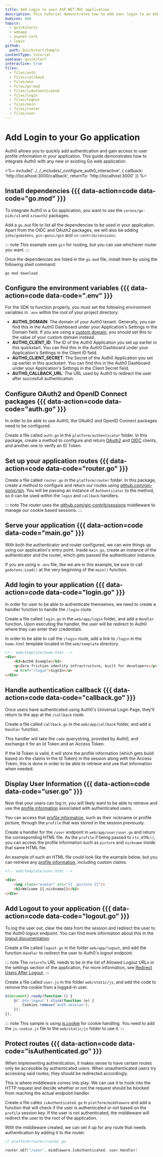 ```yaml
---
title: Add Login to your ASP.NET MVC application
description: This tutorial demonstrates how to add user login to an ASP.NET Core application.
budicon: 448
topics:
  - quickstarts
  - webapp
  - aspnet-core
  - login
github:
  path: Quickstart/Sample
contentType: tutorial
useCase: quickstart
interactive: true
files:
  - files/auth
  - files/callback
  - files/env
  - files/go-mod
  - files/isAuthenticated
  - files/login
  - files/logout
  - files/main
  - files/router
  - files/user
---
```


# Add Login to your Go application

Auth0 allows you to quickly add authentication and gain access to user profile information in your application. This guide demonstrates how to integrate Auth0 with any new or existing Go web application.

<%= include('../../_includes/_configure_auth0_interactive', { 
  callback: 'http://localhost:3000/callback',
  returnTo: 'http://localhost:3000'
}) %>

## Install dependencies {{{ data-action=code data-code="go.mod" }}}

To integrate Auth0 in a Go application, you want to use the `coreos/go-oidc/v3` and `x/oauth2` packages.

Add a `go.mod` file to list all the dependencies to be used in your application. Apart from the OIDC and OAuth2 packages, we will also be adding `joho/godotenv`, `gin-gonic/gin` and `in-contrib/sessions`.

::: note
This example uses `gin` for routing, but you can use whichever router you want.
:::

Once the dependencies are listed in the `go.mod` file, install them by using the following shell command:

```shell
go mod download
```

## Configure the environment variables {{{ data-action=code data-code=".env" }}}
For the SDK to function properly, you must set the following environment variables in `.env` within the root of your project directory:

- **AUTH0_DOMAIN**: The domain of your Auth0 tenant. Generally, you can find this in the Auth0 Dashboard under your Application's Settings in the Domain field. If you are using a [custom domain](https://auth0.com/docs/custom-domains), you should set this to the value of your custom domain instead.
- **AUTH0_CLIENT_ID**: The ID of the Auth0 Application you set up earlier in this quickstart. You can find this in the Auth0 Dashboard under your Application's Settings in the Client ID field.
- **AUTH0_CLIENT_SECRET**: The Secret of the Auth0 Application you set up earlier in this quickstart. You can find this in the Auth0 Dashboard under your Application's Settings in the Client Secret field.
- **AUTH0_CALLBACK_URL**: The URL used by Auth0 to redirect the user after succesfull authentication.

## Configure OAuth2 and OpenID Connect packages {{{ data-action=code data-code="auth.go" }}}

In order to be able to use Auth0, the OAuth2 and OpenID Connect packages need to be configured. 

Create a file called `auth.go` in the `platform/authenticator` folder. In this package, create a method to 
configure and return [OAuth2](https://godoc.org/golang.org/x/oauth2) and 
[OIDC](https://godoc.org/github.com/coreos/go-oidc) clients, and another one to verify an ID Token.

## Set up your application routes {{{ data-action=code data-code="router.go" }}}

Create a file called `router.go` in the `platform/router` folder. In this package, create a method to configure
and return our routes using [github.com/gin-gonic/gin](https://github.com/gin-gonic/gin). You will be passing an
instance of `Authenticator` to the method, so it can be used within the `login` and `callback` handlers.

::: note
The router uses the [github.com/gin-contrib/sessions](https://github.com/gin-contrib/sessions) middleware to manage our cookie based sessions.
:::

## Serve your application {{{ data-action=code data-code="main.go" }}}

With both the authenticator and router configured, we can wire things up using our
application's entry point. Inside `main.go`, create an instance of the authenticator and the router, which gets passed the authenticator instance.

If you are using a `.env` file, like we are in this example, be sure to call `godotenv.Load()` at the very beginning of the `main()` function.

## Add login to your application {{{ data-action=code data-code="login.go" }}}

In order for user to be able to authenticate themselves, we need to create a handler function to handle the `/login` route.

Create a file called `login.go` in the `web/app/login` folder, and add a `Handler` function. Upon executing the handler, the user will be redirect to Auth0 where they can enter their credentials.

In order to be able to call the `/login` route, add a link to `/login` in the `home.html` template located in the `web/template` directory.

```html
<!-- web/template/home.html -->
<div>
    <h3>Auth0 Example</h3>
    <p>Zero friction identity infrastructure, built for developers</p>
    <a href="/login">SignIn</a>
</div>
```

## Handle authentication callback {{{ data-action=code data-code="callback.go" }}}

Once users have authenticated using Auth0's Universal Login Page, they'll return to the app at the `/callback` route.

Create a file called `callback.go` in the `web/app/callback` folder, and add a `Handler` function.

This handler will take the `code` querystring, provided by Auth0, and exchange it for an Id Token and an Access Token.

If the Id Token is valid, it will store the profile information (which gets build based on the claims in the Id Token) in the session along with the Access Token, this is done in order to be able to retrieve and use that information when needed.

## Display User Information {{{ data-action=code data-code="user.go" }}}

Now that your users can log in, you will likely want to be able to retrieve and use the [profile information](/users/concepts/overview-user-profile) associated with authenticated users. 

You can access that [profile information](/users/concepts/overview-user-profile), such as their nickname or profile picture, through the `profile` that was stored in the session previously.

Create a handler for the `/user` endpoint in `web/app/user/user.go` and return the corresponding HTML file. As the `profile` if being passed to `ctx.HTML()`, you can access the profile information such as `picture` and `nickname` inside that same HTML file. 

An example of such an HTML file could look like the example below, but you can retrieve any [profile information](/users/concepts/overview-user-profile), including custom claims.

```html
<!-- web/template/user.html -->

<div>
    <img class="avatar" src="{{ .picture }}"/>
    <h2>Welcome {{.nickname}}</h2>
</div>
```

## Add Logout to your application {{{ data-action=code data-code="logout.go" }}}

To log the user out, clear the data from the session and redirect the user to the Auth0 logout endpoint. You can find more information about this in the [logout documentation](/logout).

Create a file called `logout.go` in the folder `web/app/logout`, and add the function `Handler` to redirect the user to Auth0's logout endpoint.

::: note
The `returnTo` URL needs to be in the list of Allowed Logout URLs in the settings section of the application, For more information, see [Redirect Users After Logout](/logout/guides/redirect-users-after-logout).
:::

Create a file called `user.js` in the folder `web/static/js`, and add the code to remove the cookie from a logged-in
user.

```js
$(document).ready(function () {
    $('.btn-logout').click(function (e) {
        Cookies.remove('auth-session');
    });
});
```

::: note
This sample is using [js.cookie](https://github.com/js-cookie/js-cookie/tree/latest#readme) for cookie handling. 
You need to add the `js.cookie.js` file to the `web/static/js` folder to use it.
:::

## Protect routes {{{ data-action=code data-code="isAuthenticated.go" }}}

When implementing authentication, it makes sense to have certain routes only be accessible by authenticated users. When unauthenticated users try accessing said routes, they should be redirected accordingly.

This is where middleware comes into play. We can use it to hook into the HTTP request and decide whether or not the request should be blocked from reaching the actual endpoint handler.

Create a file calles `isAuthenticated.go` in `platform/middleware` and add a function that will check if the user is authenticated or not based on the `profile` session key. If the user is not authenticated, the middleware will redirect the user to the root of the application.

With the middleware created, we can set it up for any route that needs authentication by adding it to the router.

```go
// platform/router/router.go

router.GET("/user", middleware.IsAuthenticated, user.Handler)
```